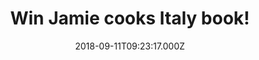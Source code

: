 ---
campaign-uuid: "c-b0292abe-1927-4cb7-a986-d8ed0187dd76"
type: "Preview"
category: "Gifts"
date: "2018-09-11T09:23:17.000Z"
end-date: "2018-10-11T23:59:00.000Z"
disable-form: false
is_promoted: false
has_entry_page: true
title: "Win Jamie cooks Italy book!"
competition-description: "<p>Jamie returns to cooking the food he loves the most,\
  \ getting right to heart of the Italian kitchen in his ultimate go-to Italian cookbook.\
  \ He shows you that truly authentic Italian cooking is simple, beautiful and achievable.\
  \ We are giving you the chance to win this amazing book and learn all the delicious\
  \ recipes from the master chef!</p>\r\n<p>Click the link below for a chance to win!</p>"
hero-header: "Win Jamie cooks Italy book!"
terms-confirmation: "N/A"
banner-img: "https://assets.expresslyapp.com/asset-7bfdba07-6801-4049-999b-321a9f0111d5.jpg"
logo-left-href: "aaa.nme.com"
logo-left-image: "https://assets.expresslyapp.com/asset-361586f2-c2ef-4fa4-b2d9-34c301505763.jpg"
logo-left-title: "nme aaa"
bg-image-hero: "https://assets.expresslyapp.com/asset-45c8a670-28f8-42e7-8844-2f6a41bc8221.jpg"
bg-image-first: "https://assets.expresslyapp.com/asset-407cc31c-3f67-4e77-87b9-e88c31751351.jpg"
section1-content: "<p>’This wonderful, best-ever collection of recipes, deliver on\
  \ big flavours and comfort; a celebration of truly great Italian food you'll want\
  \ to cook for yourself, your friends and your family. From this week's episode.</p>\r\
  \n<p>Jamie fell in love with Italian food 25 years ago and now he's sharing his\
  \ ultimate recipes in this incredible book! Featuring 140 recipes in Jamie's fuss-free\
  \ and easy-to-follow style, the book has chapters on Antipasti, Salads, Soups, Pasta,\
  \ Rice & Dumplings, Meat, Fish, Sides, Bread & Pastry, Dessert and all of the Italian\
  \ basics you'll ever need to know.</p>\r\n<p>Looking forward to improving your cooking\
  \ skills? Enter the form below and surprise your loved ones with a nice meal!</p>"
entry-title: "Win Jamie cooks Italy book!"
entry-content: "Enter the draw to Win Jamie cooks Italy book by completing the form\
  \ below before 23:59 on 11th of October 2018."
has-winner: false
prize-description: "Jamie cooks Italy book"
special-conditions: "Multiple entries are allowed up to one every day."
---